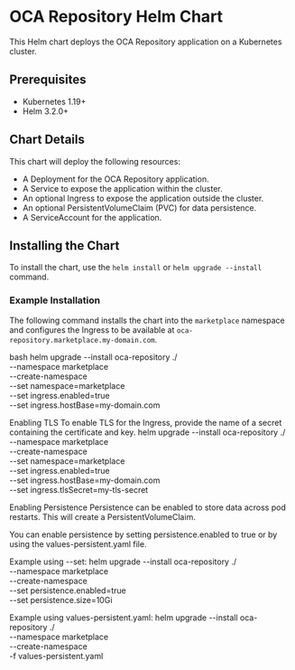 # OCA Repository Helm Chart

This Helm chart deploys the OCA Repository application on a Kubernetes cluster.

## Prerequisites

*   Kubernetes 1.19+
*   Helm 3.2.0+

## Chart Details

This chart will deploy the following resources:
*   A Deployment for the OCA Repository application.
*   A Service to expose the application within the cluster.
*   An optional Ingress to expose the application outside the cluster.
*   An optional PersistentVolumeClaim (PVC) for data persistence.
*   A ServiceAccount for the application.

## Installing the Chart

To install the chart, use the `helm install` or `helm upgrade --install` command.

### Example Installation

The following command installs the chart into the `marketplace` namespace and configures the Ingress to be available at `oca-repository.marketplace.my-domain.com`.

bash
helm upgrade --install oca-repository ./ \
  --namespace marketplace \
  --create-namespace \
  --set namespace=marketplace \
  --set ingress.enabled=true \
  --set ingress.hostBase=my-domain.com

Enabling TLS
To enable TLS for the Ingress, provide the name of a secret containing the certificate and key.
helm upgrade --install oca-repository ./ \
  --namespace marketplace \
  --create-namespace \
  --set namespace=marketplace \
  --set ingress.enabled=true \
  --set ingress.hostBase=my-domain.com \
  --set ingress.tlsSecret=my-tls-secret

Enabling Persistence
Persistence can be enabled to store data across pod restarts. This will create a PersistentVolumeClaim.

You can enable persistence by setting persistence.enabled to true or by using the values-persistent.yaml file.

Example using --set:
helm upgrade --install oca-repository ./ \
  --namespace marketplace \
  --create-namespace \
  --set persistence.enabled=true \
  --set persistence.size=10Gi

Example using values-persistent.yaml:
helm upgrade --install oca-repository ./ \
  --namespace marketplace \
  --create-namespace \
  -f values-persistent.yaml
